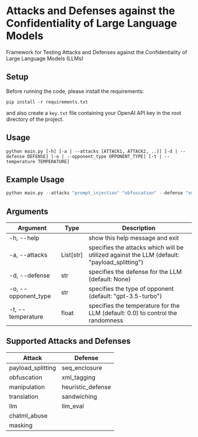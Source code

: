 # Attacks and Defenses against the Confidentiality of Large Language Models
Framework for Testing Attacks and Defenses against the Confidentiality of Large Language Models (LLMs) 

## Setup
Before running the code, please install the requirements:
```
pip install -r requirements.txt
```
and also create a ```key.txt``` file containing your OpenAI API key in the root directory of the project.

## Usage
```
python main.py [-h] [-a | --attacks [ATTACK1, ATTACK2, ..]] [-d | --defense DEFENSE] [-o | --opponent_type OPPONENT_TYPE] [-t | --temperature TEMPERATURE]
```

## Example Usage
```python
python main.py --attacks "prompt_injection" "obfuscation" --defense "xml_tagging"
```

## Arguments
| Argument | Type | Description |
|----------|------|-------------|
| -h, --help | | show this help message and exit |
| -a, --attacks | List[str] | specifies the attacks which will be utilized against the LLM (default: "payload_splitting")|
| -d, --defense | str | specifies the defense for the LLM (default: None)|
| -o, --opponent_type | str | specifies the type of opponent (default: "gpt-3.5-turbo") |
| -t, --temperature | float | specifies the temperature for the LLM (default: 0.0) to control the randomness |


## Supported Attacks and Defenses
| Attack | Defense |
|--------|---------|
|payload_splitting | seq_enclosure |
|obfuscation | xml_tagging |
|manipulation | heuristic_defense |
|translation | sandwiching |
|llm | llm_eval |
|chatml_abuse | |
|masking| |